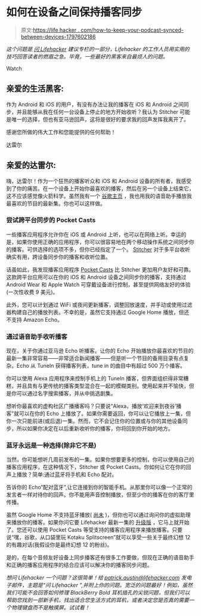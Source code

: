 # 如何在设备之间保持播客同步

> 原文:[https://life hacker . com/how-to-keep-your-podcast-synced-between-devices-1797602186](https://lifehacker.com/how-to-keep-your-podcasts-synced-between-devices-1797602186)

*这个问题是* [*问 Lifehacker*](http://lifehacker.com/tag/ask-lifehacker) *建议专栏的一部分，Lifehacker 的工作人员用实用的技巧回答读者的燃眉之急。毕竟，一些最好的黑客来自最烦人的问题。*

Watch

## 亲爱的生活黑客:

作为 Android 和 iOS 的用户，有没有办法让我的播客在 iOS 和 Android 之间同步，并且能够从我在任何一台设备上停止的地方开始收听？我认为 Stitcher 可能是唯一的选择，但也有亚马逊回声，这将是很好的要求我的回声发挥我离开了。

感谢您所做的伟大工作和您能提供的任何帮助！

达雷尔

## 亲爱的达雷尔:

嗨，达雷尔！作为一个狂热的播客听众和 iOS 和 Android 设备的所有者，我感受到了你的痛苦。在一个设备上开始你最喜欢的播客，然后在另一个设备上结束它，这不应该感觉像火箭科学。虽然我有一个 [谷歌主页](http://gizmodo.com/google-home-breaks-up-domestic-dispute-by-calling-the-p-1796755905) ，我也用我的语音助手播放我最喜欢的节目的最新集。你也可以这样做。

### 尝试跨平台同步的 Pocket Casts

一些播客应用程序允许你在 iOS 或 Android 上听，也可以在网络上听。幸运的是，如果你使用正确的应用程序，你可以很容易地在两个移动操作系统之间同步你的播客。可供选择的选项不多，但你已经指定了一个。 [Stitcher](https://www.stitcher.com/) 对于多平台收听确实有用，跨设备同步你的播客和收听位置。

话虽如此，我发现播客应用程序 [Pocket Casts](https://www.shiftyjelly.com/pocketcasts/) 比 Stitcher 更加用户友好和可靠。这款跨平台应用可以在你的 iOS 和 Android 设备之间同步你的播客，支持通过 Android Wear 和 Apple Watch 可穿戴设备进行控制，甚至提供网络友好的体验(一次性收费 9 美元)。

此外，您可以计划通过 WiFi 或夜间更新播客，调整回放速度，并手动或使用过滤器构建自己的播放列表。不幸的是，虽然它支持通过 Google Home 播放，但还不支持 Amazon Echo。

### 通过语音助手收听播客

现在，关于你通过亚马逊 Echo 听播客。让你的 Echo 开始播放你最喜欢的节目的最新一集非常容易——非常适合新闻播客——但是听一个节目的备用目录有点复杂。Echo 从 TuneIn 获得播客列表，tune in 的曲目中有超过 500 万个播客。

你可以使用 Alexa 应用程序来控制手机上的 TuneIn 播客，但界面组织得非常糟糕，并且具有与更传统的播客类型混合在一起的模糊类别。使用起来并不愉快，但是你可以通过名字搜索播客，并从中挑选剧集。

想听你最喜欢的虚构社区广播播客吗？只要说“Alexa，播放‘欢迎来到夜谷’播客”就可以在你的 Echo 上播放了。如果你需要返回，你可以让它播放上一集，但你一次只能前进(或后退)一集。然而，它不会记住你的位置或与你的其他设备同步，所以如果你决定在以后重新收听你的播客，你将回到你开始的地方。

### 蓝牙永远是一种选择(除非它不是)

当然，你可能想听几周前发布的一集。如果你想要更多的控制，你可以使用自己的播客应用程序，在这种情况下，Stitcher 或 Pocket Casts。你如何让它在你的回声上播放？简单:通过蓝牙将手机和 Echo 配对。

告诉你的 Echo“配对蓝牙”,让它连接到你的智能手机。从那里你可以像一个正常的发言者一样对待你的回声。你不能用声音控制播放，但至少你的播客在你的客厅里传播。

虽然 Google Home 不支持蓝牙播放( [尚未](https://www.theverge.com/circuitbreaker/2017/6/30/15905840/google-home-bluetooth-update-music-streaming-available-now) )，但你也可以通过询问你的虚拟助理来播放你的播客。如果你问它要 Lifehacker 最新一集的 [升级版](http://lifehacker.com/c/the-show) ，它马上就开始了。您还可以使用 Pocket Casts 等受支持的播客应用程序来播放播客。只要说“嘿，谷歌，从口袋里玩 Kotaku Splitscreen”就可以享受一些关于最终幻想 12 的有趣对话(我假设你是最终幻想 12 的粉丝)。

是的，在每个音频友好设备上同步播客还有很多工作要做，但现在正确的语音助手和正确的播客应用程序的结合应该可以解决你的播客同步问题。

*想问 Lifehacker 一个问题？这很简单！给 patrick.austin@lifehacker.com 发电子邮件，主题是“问 Lifehacker ”,并附上你的问题。宽泛的问题最好！例如，虽然我们可能不会回答如何修理 BlackBerry Bold 耳机插孔的尖锐问题，但我们可以帮助您找到一部新手机，找出适合您生活方式的耳机，或者决定您是否真的需要一个物理键盘而不是触摸屏。试试看！*